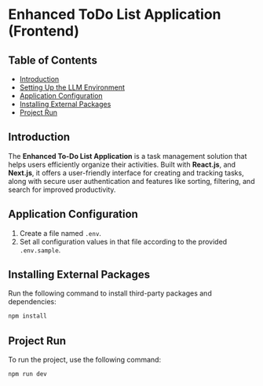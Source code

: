 # Enhanced ToDo List Application (Frontend)

## Table of Contents

- [Introduction](#introduction)
- [Setting Up the LLM Environment](#setting-up-the-llm-environment)
- [Application Configuration](#application-configuration)
- [Installing External Packages](#installing-external-packages)
- [Project Run](#project-run)

## Introduction

The **Enhanced To-Do List Application** is a task management solution that helps users efficiently organize their activities. Built with **React.js**, and **Next.js**, it offers a user-friendly interface for creating and tracking tasks, along with secure user authentication and features like sorting, filtering, and search for improved productivity.

## Application Configuration

1. Create a file named `.env`.
2. Set all configuration values in that file according to the provided `.env.sample`.

## Installing External Packages

Run the following command to install third-party packages and dependencies:

```bash
npm install
```

## Project Run

To run the project, use the following command:

```bash
npm run dev
```
